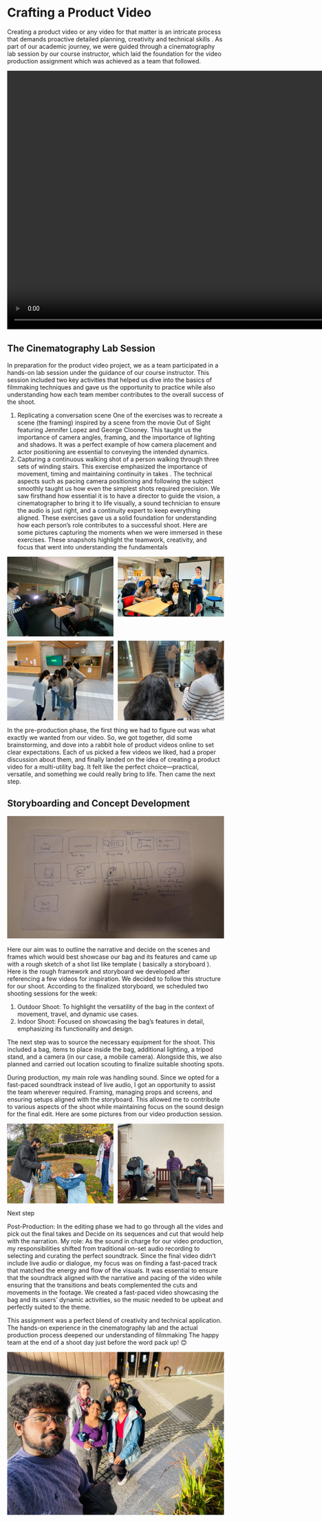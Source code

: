 <!-- <iframe width="560" height="315" src="https://github.com/Mridulahnair/react-portfolio/raw/refs/heads/main/src/assets/Bag.mp4" frameborder="0" allow="accelerometer; autoplay; clipboard-write; encrypted-media; gyroscope; picture-in-picture" allowfullscreen></iframe> -->

# Crafting a Product Video 

Creating a product video or any video for that matter is an intricate process that demands proactive detailed planning, creativity and technical skills . As part of our academic journey, we were guided through a cinematography lab session by our course instructor, which laid the foundation for the video production assignment which was achieved as a team that followed. 

<video width="950" height="600" controls>
  <source src="https://github.com/Mridulahnair/react-portfolio/raw/refs/heads/main/src/assets/Bag.mp4" type="video/mp4">
  Your browser does not support the video tag.
</video>

## The Cinematography Lab Session

In preparation for the product video project, we as a team participated in a hands-on lab session under the guidance of our course instructor. This session included two key activities that helped us dive into the basics of filmmaking techniques and gave us the opportunity to practice while also understanding how each team member contributes to the overall success of the shoot.

1. Replicating a conversation scene 
One of the exercises was to recreate a scene (the framing) inspired by a scene from the movie Out of Sight featuring Jennifer Lopez and George Clooney. This taught us the importance of camera angles, framing, and the importance of lighting and shadows. It was a perfect example of how camera placement and actor positioning are essential to conveying the intended dynamics.
2. Capturing a continuous walking shot of a person walking through three sets of winding stairs. This exercise emphasized the importance of movement, timing and maintaining continuity in takes . The technical aspects such as pacing camera positioning and following the subject smoothly taught us how even the simplest shots required precision.
We saw firsthand how essential it is to have a director to guide the vision, a cinematographer to bring it to life visually, a sound technician to ensure the audio is just right, and a continuity expert to keep everything aligned. These exercises gave us a solid foundation for understanding how each person’s role contributes to a successful shoot.
Here are some pictures capturing the moments when we were immersed in these exercises. These snapshots highlight the teamwork, creativity, and focus that went into understanding the fundamentals

<div style="display: grid; grid-template-columns: repeat(2, 1fr); gap: 10px;">
  <img src="https://github.com/Mridulahnair/react-portfolio/blob/main/src/assets/1.jpeg?raw=true" alt="Image 1" style="width: 100%; height: auto;">
  <img src="https://github.com/Mridulahnair/react-portfolio/blob/main/src/assets/2.jpeg?raw=true" alt="Image 2" style="width: 100%; height: auto;">
  <img src="https://github.com/Mridulahnair/react-portfolio/blob/main/src/assets/3.jpeg?raw=true" alt="Image 3" style="width: 100%; height: auto;">
  <img src="https://github.com/Mridulahnair/react-portfolio/blob/main/src/assets/4.jpeg?raw=true" alt="Image 4" style="width: 100%; height: auto;">
</div>

In the pre-production phase, the first thing we had to figure out was what exactly we wanted from our video. So, we got together, did some brainstorming, and dove into a rabbit hole of product videos online to set clear expectations. Each of us picked a few videos we liked, had a proper discussion about them, and finally landed on the idea of creating a product video for a multi-utility bag. It felt like the perfect choice—practical, versatile, and something we could really bring to life. Then came the next step.

## Storyboarding and Concept Development  

![Image 5](https://github.com/Mridulahnair/react-portfolio/blob/main/src/assets/5.jpeg?raw=true)

Here our aim was to outline the narrative and decide on the scenes and frames which would best showcase our bag and its features and came up with a rough sketch of a shot list like template ( basically a storyboard ).
Here is the rough framework and storyboard we developed after referencing a few videos for inspiration. We decided to follow this structure for our shoot. According to the finalized storyboard, we scheduled two shooting sessions for the week:
1.	Outdoor Shoot: To highlight the versatility of the bag in the context of movement, travel, and dynamic use cases.
2.	Indoor Shoot: Focused on showcasing the bag’s features in detail, emphasizing its functionality and design.

The next step was to source the necessary equipment for the shoot. This included a bag, items to place inside the bag, additional lighting, a tripod stand, and a camera (in our case, a mobile camera). Alongside this, we also planned and carried out location scouting to finalize suitable shooting spots.

During production, my main role was handling sound. Since we opted for a fast-paced soundtrack instead of live audio, I got an opportunity to assist the team wherever required. Framing, managing props and screens, and ensuring setups aligned with the storyboard. This allowed me to contribute to various aspects of the shoot while maintaining focus on the sound design for the final edit. Here are some pictures from our video production session. 

<div style="display: grid; grid-template-columns: repeat(2, 1fr); gap: 10px;">
    <img src="https://github.com/Mridulahnair/react-portfolio/blob/main/src/assets/6.jpeg?raw=true" alt="Image 6" style="width: 100%; height: auto;">
    <img src="https://github.com/Mridulahnair/react-portfolio/blob/main/src/assets/7.jpeg?raw=true" alt="Image 7" style="width: 100%; height: auto;">
</div>

Next step

Post-Production:
In the editing phase we had to go through all the vides and pick out the final takes and Decide on its sequences and cut that would help with the narration.
My role: As the sound in charge for our video production, my responsibilities shifted from traditional on-set audio recording to selecting and curating the perfect soundtrack. Since the final video didn’t include live audio or dialogue, my focus was on finding a fast-paced track that matched the energy and flow of the visuals.
It was essential to ensure that the soundtrack aligned with the narrative and pacing of the video while ensuring that the transitions and beats complemented the cuts and movements in the footage. We created a fast-paced video showcasing the bag and its users’ dynamic activities, so the music needed to be upbeat and perfectly suited to the theme.

This assignment was a perfect blend of creativity and technical application. The hands-on experience in the cinematography lab and the actual production process deepened our understanding of filmmaking
The happy team at the end of a shoot day just before the word pack up! 😊

![Image 8](https://github.com/Mridulahnair/react-portfolio/blob/main/src/assets/8.jpeg?raw=true)


